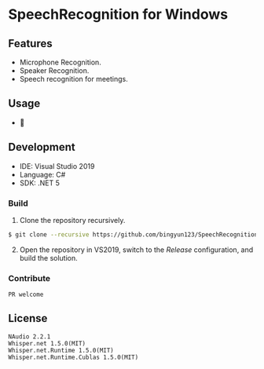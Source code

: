 SpeechRecognition for Windows
=======================


## Features

- Microphone Recognition.
- Speaker Recognition.
- Speech recognition for meetings.


## Usage

- 🚀

 
## Development

- IDE: Visual Studio 2019
- Language: C# 
- SDK: .NET 5

### Build

1. Clone the repository recursively.
```bash
$ git clone --recursive https://github.com/bingyun123/SpeechRecognition.git
```
2. Open the repository in VS2019, switch to the _Release_ configuration, and build the solution.

### Contribute

`PR welcome`

 

## License
 
```
NAudio 2.2.1
Whisper.net 1.5.0(MIT)
Whisper.net.Runtime 1.5.0(MIT)
Whisper.net.Runtime.Cublas 1.5.0(MIT)
```